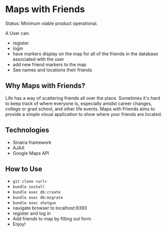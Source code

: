 # Maps with Friends
Status: Minimum viable product operational.

A User can:
- register
- login
- have markers display on the map for all of the friends in the database associated with the user
- add new friend markers to the map
- See names and locations their friends

## Why Maps with Friends?
Life has a way of scattering friends all over the place.
Sometimes it's hard to keep track of where everyone is, especially amidst career changes, college or grad school, and other life events.
Maps with Friends aims to provide a simple visual application to show where your friends are located.

## Technologies
- Sinatra framework
- AJAX
- Google Maps API

##  How to Use
- `git clone <url>`
- `bundle install`
- `bundle exec db:create`
- `bundle exec db:migrate`
- `bundle exec shotgun`
- navigate browser to localhost:9393
- register and log in
- Add friends to map by filling out form
- Enjoy!
